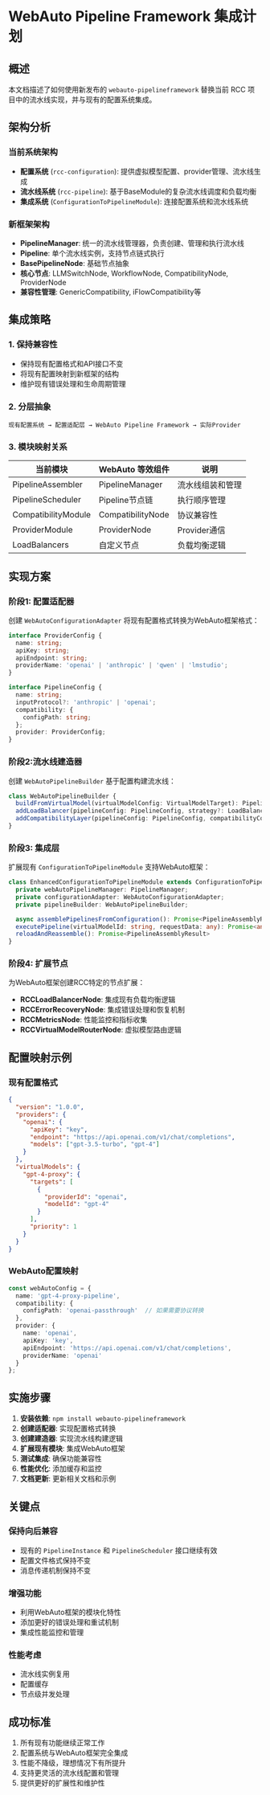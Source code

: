 # WebAuto Pipeline Framework 集成计划

## 概述
本文档描述了如何使用新发布的 `webauto-pipelineframework` 替换当前 RCC 项目中的流水线实现，并与现有的配置系统集成。

## 架构分析

### 当前系统架构
- **配置系统** (`rcc-configuration`): 提供虚拟模型配置、provider管理、流水线生成
- **流水线系统** (`rcc-pipeline`): 基于BaseModule的复杂流水线调度和负载均衡
- **集成系统** (`ConfigurationToPipelineModule`): 连接配置系统和流水线系统

### 新框架架构
- **PipelineManager**: 统一的流水线管理器，负责创建、管理和执行流水线
- **Pipeline**: 单个流水线实例，支持节点链式执行
- **BasePipelineNode**: 基础节点抽象
- **核心节点**: LLMSwitchNode, WorkflowNode, CompatibilityNode, ProviderNode
- **兼容性管理**: GenericCompatibility, iFlowCompatibility等

## 集成策略

### 1. 保持兼容性
- 保持现有配置格式和API接口不变
- 将现有配置映射到新框架的结构
- 维护现有错误处理和生命周期管理

### 2. 分层抽象
```
现有配置系统 → 配置适配层 → WebAuto Pipeline Framework → 实际Provider
```

### 3. 模块映射关系

| 当前模块 | WebAuto 等效组件 | 说明 |
|---------|-------------------|------|
| PipelineAssembler | PipelineManager | 流水线组装和管理 |
| PipelineScheduler | Pipeline节点链 | 执行顺序管理 |
| CompatibilityModule | CompatibilityNode | 协议兼容性 |
| ProviderModule | ProviderNode | Provider通信 |
| LoadBalancers | 自定义节点 | 负载均衡逻辑 |

## 实现方案

### 阶段1: 配置适配器
创建 `WebAutoConfigurationAdapter` 将现有配置格式转换为WebAuto框架格式：

```typescript
interface ProviderConfig {
  name: string;
  apiKey: string;
  apiEndpoint: string;
  providerName: 'openai' | 'anthropic' | 'qwen' | 'lmstudio';
}

interface PipelineConfig {
  name: string;
  inputProtocol?: 'anthropic' | 'openai';
  compatibility: {
    configPath: string;
  };
  provider: ProviderConfig;
}
```

### 阶段2:流水线建造器
创建 `WebAutoPipelineBuilder` 基于配置构建流水线：

```typescript
class WebAutoPipelineBuilder {
  buildFromVirtualModel(virtualModelConfig: VirtualModelTarget): PipelineConfig
  addLoadBalancer(pipelineConfig: PipelineConfig, strategy?: LoadBalancerStrategy): PipelineConfig
  addCompatibilityLayer(pipelineConfig: PipelineConfig, compatibilityConfig): PipelineConfig
}
```

### 阶段3: 集成层
扩展现有 `ConfigurationToPipelineModule` 支持WebAuto框架：

```typescript
class EnhancedConfigurationToPipelineModule extends ConfigurationToPipelineModule {
  private webAutoPipelineManager: PipelineManager;
  private configurationAdapter: WebAutoConfigurationAdapter;
  private pipelineBuilder: WebAutoPipelineBuilder;

  async assemblePipelinesFromConfiguration(): Promise<PipelineAssemblyResult>
  executePipeline(virtualModelId: string, requestData: any): Promise<any>
  reloadAndReassemble(): Promise<PipelineAssemblyResult>
}
```

### 阶段4: 扩展节点
为WebAuto框架创建RCC特定的节点扩展：

- **RCCLoadBalancerNode**: 集成现有负载均衡逻辑
- **RCCErrorRecoveryNode**: 集成错误处理和恢复机制
- **RCCMetricsNode**: 性能监控和指标收集
- **RCCVirtualModelRouterNode**: 虚拟模型路由逻辑

## 配置映射示例

### 现有配置格式
```json
{
  "version": "1.0.0",
  "providers": {
    "openai": {
      "apiKey": "key",
      "endpoint": "https://api.openai.com/v1/chat/completions",
      "models": ["gpt-3.5-turbo", "gpt-4"]
    }
  },
  "virtualModels": {
    "gpt-4-proxy": {
      "targets": [
        {
          "providerId": "openai",
          "modelId": "gpt-4"
        }
      ],
      "priority": 1
    }
  }
}
```

### WebAuto配置映射
```typescript
const webAutoConfig = {
  name: 'gpt-4-proxy-pipeline',
  compatibility: {
    configPath: 'openai-passthrough'  // 如果需要协议转换
  },
  provider: {
    name: 'openai',
    apiKey: 'key',
    apiEndpoint: 'https://api.openai.com/v1/chat/completions',
    providerName: 'openai'
  }
};
```

## 实施步骤

1. **安装依赖**: `npm install webauto-pipelineframework`
2. **创建适配器**: 实现配置格式转换
3. **创建建造器**: 实现流水线构建逻辑
4. **扩展现有模块**: 集成WebAuto框架
5. **测试集成**: 确保功能兼容性
6. **性能优化**: 添加缓存和监控
7. **文档更新**: 更新相关文档和示例

## 关键点

### 保持向后兼容
- 现有的 `PipelineInstance` 和 `PipelineScheduler` 接口继续有效
- 配置文件格式保持不变
- 消息传递机制保持不变

### 增强功能
- 利用WebAuto框架的模块化特性
- 添加更好的错误处理和重试机制
- 集成性能监控和管理

### 性能考虑
- 流水线实例复用
- 配置缓存
- 节点级并发处理

## 成功标准

1. 所有现有功能继续正常工作
2. 配置系统与WebAuto框架完全集成
3. 性能不降级，理想情况下有所提升
4. 支持更灵活的流水线配置和管理
5. 提供更好的扩展性和维护性